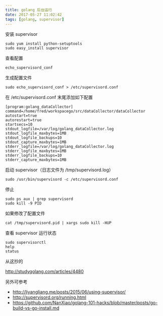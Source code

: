 ```yaml
---
title: golang 后台运行
date: 2017-05-27 11:02:42
tags: [golang, supervisor]
---
```



安装 supervisor


```
sudo yum install python-setuptools
sudo easy_install supervisor
```

<!--more-->

查看配置

```
echo_supervisord_conf
```

生成配置文件

```
sudo echo_supervisord_conf > /etc/supervisord.conf
```

在 /etc/supervisord.conf 末尾添加如下配置


```
[program:golang_dataCollector]
command=/home/fred/workspacego/src/dataCollector/dataCollector
autostart=true
autorestart=true
startsecs=10
stdout_logfile=/var/log/golang_dataCollector.log
stdout_logfile_maxbytes=1MB
stdout_logfile_backups=10
stdout_capture_maxbytes=1MB
stderr_logfile=/var/log/golang_dataCollector.log
stderr_logfile_maxbytes=1MB
stderr_logfile_backups=10
stderr_capture_maxbytes=1MB
```


启动 supervisor（日志文件为 /tmp/supervisord.log）

`sudo /usr/bin/supervisord -c /etc/supervisord.conf`

停止

```
sudo ps aux | grep supervisord
sudo kill -9 PID
```


如果修改了配置文件

`cat /tmp/supervisord.pid | xargs sudo kill -HUP`

查看 supervisor 运行状态

```
sudo supervisorctl
help
status
```

从这抄的

<http://studygolang.com/articles/4480>


另外可参考

* <http://liyangliang.me/posts/2015/06/using-supervisor/>
* <http://supervisord.org/running.html>
* <https://github.com/NanXiao/golang-101-hacks/blob/master/posts/go-build-vs-go-install.md>
